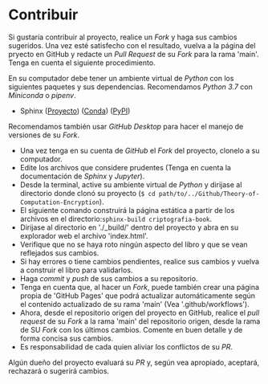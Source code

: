 # Contribuir

Si gustaría contribuir al proyecto, realice un _Fork_ y haga sus cambios sugeridos. Una vez esté satisfecho con el resultado, vuelva a la página del pryecto en GitHub y redacte un _Pull Request_ de su _Fork_ para la rama 'main'. Tenga en cuenta el siguiente procedimiento.

En su computador debe tener un ambiente virtual de _Python_ con los siguientes paquetes y sus dependencias. Recomendamos _Python 3.7_ con _Miniconda_ o _pipenv_.

 * Sphinx ([Proyecto](https://www.sphinx-doc.org/en/master/contents.html)) ([Conda](https://anaconda.org/anaconda/sphinx)) ([PyPI](https://pypi.org/project/jupyter-book/))
 
Recomendamos también usar _GitHub Desktop_ para hacer el manejo de versiones de su _Fork_.

 * Una vez tenga en su cuenta de _GitHub_ el _Fork_ del proyecto, clonelo a su computador.
 * Edite los archivos que considere prudentes (Tenga en cuenta la documentación de _Sphinx_ y _Jupyter_).
 * Desde la terminal, active su ambiente virtual de _Python_ y dirijase al directorio donde clonó su proyecto (`$ cd path/to/../Github/Theory-of-Computation-Encryption`).
 * El siguiente comando construirá la página estática a partir de los archivos en el directorio:`sphinx-build criptografia-book`.
 * Dirijase al directorio en './_build/' dentro del proyecto y abra en su explorador web el archivo 'index.html'.
 * Verifique que no se haya roto ningún aspecto del libro y que se vean reflejados sus cambios.
 * Si hay errores o tiene cambios pendientes, realice sus cambios y vuelva a construir el libro para validarlos.
 * Haga _commit_ y _push_ de sus cambios a su repositorio.
 * Tenga en cuenta que, al hacer un _Fork_, puede también crear una página propia de 'GitHub Pages' que podrá actualizar automáticamente según el contenido actualizado de su rama 'main' (Vea '.github/workflows').
 * Ahora, desde el repositorio origen del proyecto en GitHub, realice el _pull request_ de su _Fork_ a la rama 'main' del repositorio origen, desde la rama de SU _Fork_ con los últimos cambios. Comente en buen detalle y de forma concisa sus cambios.
 * Es responsabilidad de cada quien aliviar los conflictos de su _PR_.

Algún dueño del proyecto evaluará su _PR_ y, según vea apropiado, aceptará, rechazará o sugerirá cambios.
